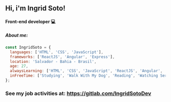 ## Hi, i'm Ingrid Soto!
#### Front-end developer 💻

##### About me:

```javascript
const IngridSoto = {
  languages: ['HTML', 'CSS', 'JavaScript'],
  frameworks: ['ReactJS', 'Angular', 'Express'],
  location: 'Salvador - Bahia - Brasil',
  age: 27,
  alwaysLearning: ['HTML', 'CSS', 'JavaScript', 'ReactJS', 'Angular', 'TypeScript', 'NodeJS'],
  inFreeTime: ['Studying', 'Walk With My Dog', 'Reading', 'Watching Series', 'Playing Guitar']
};
```

### See my job activities at: https://gitlab.com/IngridSotoDev
